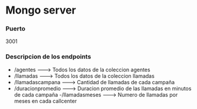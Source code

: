 # Mongo server

### Puerto

3001

### Descripcion de los endpoints

- /agentes ---> Todos los datos de la coleccion agentes
- /llamadas ---> Todos los datos de la coleccion llamadas
- /llamadascampana ---> Cantidad de llamadas de cada campaña
- /duracionpromedio ---> Duracion promedio de las llamadas en minutos de cada campaña
  -/llamadasmeses ---> Numero de llamadas por meses en cada callcenter
